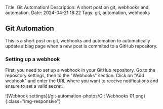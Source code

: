 Title: Git Automation!
Description: A short post on git, webhooks and automation.
Date: 2024-04-21 18:22
Tags: git, automation, webhooks

## Git Automation

This is a short post on git, webhooks and automation to automatically update a blag page when 
a new post is commited to a GitHub repository.

### Setting up a webhook

First, you need to set up a webhook in your GitHub repository. Go to the repository settings, 
then to the "Webhooks" section. Click on "Add webhook" and enter the URL where you want to receive notifications and 
ensure to set a valid secret.


![Webhook settings](/git-automation-photos/Git Webhooks 01.png){:class="img-responsive"}



